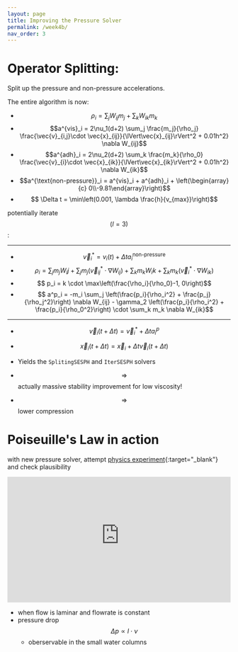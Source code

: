 ```yaml
---
layout: page
title: Improving the Pressure Solver
permalink: /week4b/
nav_order: 3
---
```

<script src="https://polyfill.io/v3/polyfill.min.js?features=es6"></script>
<script id="MathJax-script" async src="https://cdn.jsdelivr.net/npm/mathjax@3/es5/tex-mml-chtml.js"></script>

# Operator Splitting:
Split up the pressure and non-pressure accelerations.


The entire algorithm is now:
- $$\rho_i = \sum_j W_{ij} m_j + \sum_k W_{ik} m_k$$
- $$a^{vis}_i = 2\nu_1(d+2) \sum_j \frac{m_j}{\rho_j} \frac{\vec{v}_{i,j}\cdot \vec{x}_{ij}}{\lVert\vec{x}_{ij}\rVert^2 + 0.01h^2} \nabla W_{ij}$$
- $$a^{adh}_i = 2\nu_2(d+2) \sum_k \frac{m_k}{\rho_0} \frac{\vec{v}_{i}\cdot \vec{x}_{ik}}{\lVert\vec{x}_{ik}\rVert^2 + 0.01h^2} \nabla W_{ik}$$
- $$a^{\text{non-pressure}}_i = a^{vis}_i + a^{adh}_i + \left(\begin{array}{c} 0\\-9.81\end{array}\right)$$
- $$ \Delta t = \min\left(0.001, \lambda \frac{h}{v_{max}}\right)$$

potentially iterate $$(l=3)$$:

---

  - $$ \vec{v}^*_i = v_i(t) + \Delta t a^{\text{non-pressure}}_i$$
  - $$ \rho_i = \sum_j m_j W_ij + \sum_j m_j (\vec{v}^*_{ij} \cdot\nabla W_{ij}) + \sum_k m_k W_ik + \sum_k m_k (\vec{v}^*_{i} \cdot\nabla W_{ik}) $$
  - $$ p_i = k \cdot \max\left(\frac{\rho_i}{\rho_0}-1, 0\right)$$
  - $$ a^p_i = -m_i \sum_j \left(\frac{p_i}{\rho_i^2} + \frac{p_j}{\rho_j^2}\right) \nabla W_{ij} - \gamma_2 \left(\frac{p_i}{\rho_i^2} + \frac{p_i}{\rho_0^2}\right) \cdot \sum_k m_k \nabla W_{ik}$$
  
---

- $$\vec{v}_i(t+\Delta t) = \vec{v}_i^* + \Delta t a^p_i$$
- $$\vec{x}_i(t+\Delta t) = \vec{x}_i + \Delta t \vec{v}_i(t+\Delta t)$$

- Yields the ```SplitingSESPH``` and ```IterSESPH``` solvers
- $$\Longrightarrow$$ actually massive stability improvement for low viscosity!
- $$\Longrightarrow$$ lower compression

# Poiseuille's Law in action
with new pressure solver, attempt [physics experiment](http://hyperphysics.phy-astr.gsu.edu/hbase/pber2.html#pdrop){:target="_blank"} and check plausibility

<iframe width="100%" style="aspect-ratio:16/9;" src="https://www.youtube-nocookie.com/embed/h0M7KVCSxm4?si=YDGhupEVjbDAdEA0" title="YouTube video player" frameborder="0" allow="accelerometer; autoplay; clipboard-write; encrypted-media; gyroscope; picture-in-picture; web-share" referrerpolicy="strict-origin-when-cross-origin" allowfullscreen></iframe>

- when flow is laminar and flowrate is constant
- pressure drop $$ \Delta p \propto l\cdot \nu $$
  - oberservable in the small water columns
